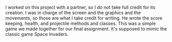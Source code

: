 I worked on this project with a partner, so I do not take full credit for its creation. I was in charge of the screen and the graphics and the movements, so those are what I take credit for writing. He wrote the score keeping, health, and projectile methods and classes. This was a simple game we made together for our final assignment. It's supposed to mimic the classic game Space Invaders. 
